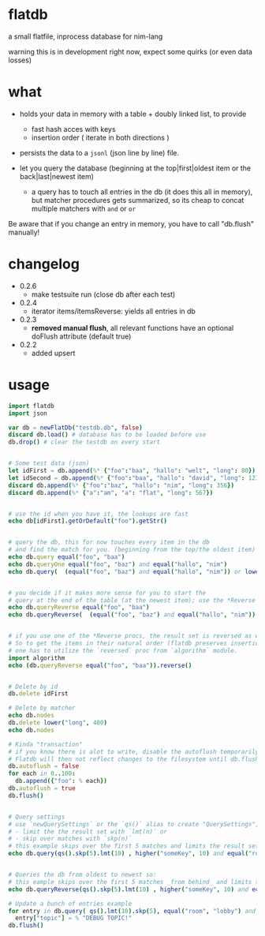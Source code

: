 flatdb
=======

a small flatfile, inprocess database for nim-lang

warning this is in development right now, expect some quirks (or even data losses)


what
=====

- holds your data in memory with a table + doubly linked list, to provide
	- fast hash acces with keys
	- insertion order ( iterate in both directions )

- persists the data to a `jsonl` (json line by line) file.
- let you query the database (beginning at the top|first|oldest item  or the back|last|newest item)
  - a query has to touch all entries in the db (it does this all in memory),
    but matcher procedures gets summarized, so its cheap to concat multiple matchers with `and` or `or`


Be aware that if you change an entry in memory, you have to call "db.flush" manually!

changelog
=========

- 0.2.6
  - make testsuite run (close db after each test)
- 0.2.4
  - iterator items/itemsReverse: yields all entries in db
- 0.2.3
  - <b>removed manual flush</b>, all relevant functions
    have an optional doFlush attribute (default true)
- 0.2.2
  - added upsert


usage
=====
```nim
import flatdb
import json

var db = newFlatDb("testdb.db", false)
discard db.load() # database has to be loaded before use
db.drop() # clear the testdb on every start


# Some test data (json)
let idFirst = db.append(%* {"foo":"baa", "hallo": "welt", "long": 80})
let idSecond = db.append(%* {"foo":"baa", "hallo": "david", "long": 123})
discard db.append(%* {"foo":"baz", "hallo": "nim", "long": 356})
discard db.append(%* {"a":"am", "a": "flat", "long": 567})


# use the id when you have it, the lookups are fast
echo db[idFirst].getOrDefault("foo").getStr()


# query the db, this for now touches every item in the db
# and find the match for you. (beginning from the top/the oldest item)
echo db.query equal("foo", "baa")
echo db.queryOne equal("foo", "baz") and equal("hallo", "nim")
echo db.query(  (equal("foo", "baz") and equal("hallo", "nim")) or lower("long", 100) )


# you decide if it makes more sense for you to start the
# query at the end of the table (at the newest item); use the *Reverse procs.
echo db.queryReverse equal("foo", "baa")
echo db.queryReverse(  (equal("foo", "baz") and equal("hallo", "nim")) or lower("long", 100) )


# if you use one of the *Reverse procs, the result set is reversed as well.
# So to get the items in their natural order (flatdb preserves insertion order)
# one has to utilize the `reversed` proc from `algorithm` module.
import algorithm
echo (db.queryReverse equal("foo", "baa")).reverse()


# Delete by id
db.delete idFirst

# Delete by matcher
echo db.nodes
db.delete lower("long", 400)
echo db.nodes

# Kinda "transaction"
# if you know there is alot to write, disable the autoflush temporarily.
# Flatdb will then not reflect changes to the filesystem until db.flush() is called manually.
db.autoflush = false
for each in 0..100:
  db.append({"foo": % each})
db.autoflush = true
db.flush()


# Query settings
# use `newQuerySettings` or the `qs()` alias to create "QuerySettings", where you could
# - limit the the result set with `lmt(n)` or
# - skip over matches with `skp(n)`
# this example skips over the first 5 matches and limits the result set to 10 items.
echo db.query(qs().skp(5).lmt(10) , higher("someKey", 10) and equal("room", "lobby") )


# Queries the db from oldest to newest so:
# this eample skips over the first 5 matches _from behind_ and limits the result set to 10 items.
echo db.queryReverse(qs().skp(5).lmt(10) , higher("someKey", 10) and equal("room", "lobby") )

# Update a bunch of entries example
for entry in db.query( qs().lmt(10).skp(5), equal("room", "lobby") and equal("topic", "") ):
  entry["topic"] = % "DEBUG TOPIC!"
db.flush()
```

